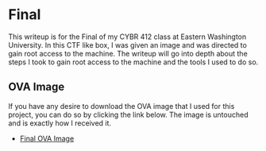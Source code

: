 # Final

This writeup is for the Final of my CYBR 412 class at Eastern Washington University. In this CTF like box, I was given an image and was directed to gain root access to the machine. The writeup will go into depth about the steps I took to gain root access to the machine and the tools I used to do so.

## OVA Image

If you have any desire to download the OVA image that I used for this project, you can do so by clicking the link below. The image is untouched and is exactly how I received it.

- [Final OVA Image](https://vms3.hthompson.dev/ova/cybr412-final/CSCD412FinalBoxRevamp.ova)
